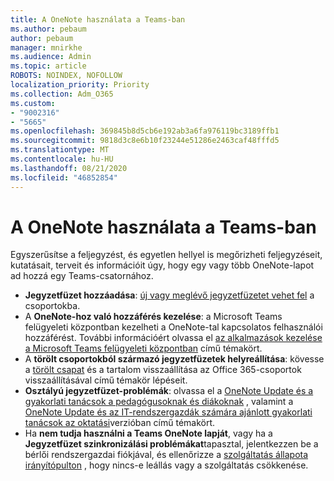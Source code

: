 ```yaml
---
title: A OneNote használata a Teams-ban
ms.author: pebaum
author: pebaum
manager: mnirkhe
ms.audience: Admin
ms.topic: article
ROBOTS: NOINDEX, NOFOLLOW
localization_priority: Priority
ms.collection: Adm_O365
ms.custom:
- "9002316"
- "5665"
ms.openlocfilehash: 369845b8d5cb6e192ab3a6fa976119bc3189ffb1
ms.sourcegitcommit: 9818d3c8e6b10f23244e51286e2463caf48fffd5
ms.translationtype: MT
ms.contentlocale: hu-HU
ms.lasthandoff: 08/21/2020
ms.locfileid: "46852854"
---
```

# <a name="using-onenote-in-teams"></a>A OneNote használata a Teams-ban

Egyszerűsítse a feljegyzést, és egyetlen hellyel is megőrizheti feljegyzéseit, kutatásait, terveit és információit úgy, hogy egy vagy több OneNote-lapot ad hozzá egy Teams-csatornához.

- **Jegyzetfüzet hozzáadása**: [új vagy meglévő jegyzetfüzetet vehet fel](https://support.microsoft.com/office/add-a-onenote-notebook-to-teams-0ec78cc3-ba3b-4279-a88e-aa40af9865c2) a csoportokba.
- A **OneNote-hoz való hozzáférés kezelése**: a Microsoft Teams felügyeleti központban kezelheti a OneNote-tal kapcsolatos felhasználói hozzáférést. További információért olvassa el [az alkalmazások kezelése a Microsoft Teams felügyeleti központban](https://docs.microsoft.com/MicrosoftTeams/manage-apps) című témakört.
- A **törölt csoportokból származó jegyzetfüzetek helyreállítása**: kövesse a [törölt csapat](https://docs.microsoft.com/microsoftteams/archive-or-delete-a-team#restore-a-deleted-team) és a tartalom visszaállítása az Office 365-csoportok visszaállításával című témakör lépéseit.
- **Osztályú jegyzetfüzet-problémák**: olvassa el a [OneNote Update és a gyakorlati tanácsok a pedagógusoknak és diákoknak](https://support.office.com/article/onenote-update-and-best-practices-for-educators-and-students-dde775f0-8b06-4263-8b54-1e9ddc3dd146) , valamint a [OneNote Update és az IT-rendszergazdák számára ajánlott gyakorlati tanácsok az oktatási](https://support.office.com/article/onenote-update-and-best-practices-for-it-admins-in-education-9d78f2b2-5e25-4288-b597-b4ba463c7b46)verzióban című témakört.
- Ha **nem tudja használni a Teams OneNote lapját**, vagy ha a **Jegyzetfüzet szinkronizálási problémákat**tapasztal, jelentkezzen be a bérlői rendszergazdai fiókjával, és ellenőrizze a [szolgáltatás állapota irányítópulton](https://docs.microsoft.com/office365/enterprise/view-service-health) , hogy nincs-e leállás vagy a szolgáltatás csökkenése.
